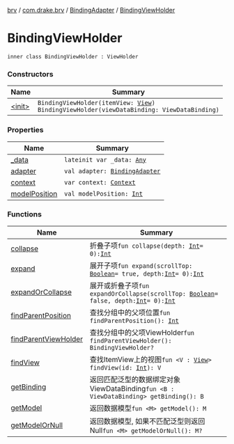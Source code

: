 [brv](../../../index.md) / [com.drake.brv](../../index.md) / [BindingAdapter](../index.md) / [BindingViewHolder](./index.md)

# BindingViewHolder

`inner class BindingViewHolder : ViewHolder`

### Constructors

| Name | Summary |
|---|---|
| [&lt;init&gt;](-init-.md) | `BindingViewHolder(itemView: `[`View`](https://developer.android.com/reference/android/view/View.html)`)`<br>`BindingViewHolder(viewDataBinding: ViewDataBinding)` |

### Properties

| Name | Summary |
|---|---|
| [_data](_data.md) | `lateinit var _data: `[`Any`](https://kotlinlang.org/api/latest/jvm/stdlib/kotlin/-any/index.html) |
| [adapter](adapter.md) | `val adapter: `[`BindingAdapter`](../index.md) |
| [context](context.md) | `var context: `[`Context`](https://developer.android.com/reference/android/content/Context.html) |
| [modelPosition](model-position.md) | `val modelPosition: `[`Int`](https://kotlinlang.org/api/latest/jvm/stdlib/kotlin/-int/index.html) |

### Functions

| Name | Summary |
|---|---|
| [collapse](collapse.md) | 折叠子项`fun collapse(depth: `[`Int`](https://kotlinlang.org/api/latest/jvm/stdlib/kotlin/-int/index.html)` = 0): `[`Int`](https://kotlinlang.org/api/latest/jvm/stdlib/kotlin/-int/index.html) |
| [expand](expand.md) | 展开子项`fun expand(scrollTop: `[`Boolean`](https://kotlinlang.org/api/latest/jvm/stdlib/kotlin/-boolean/index.html)` = true, depth: `[`Int`](https://kotlinlang.org/api/latest/jvm/stdlib/kotlin/-int/index.html)` = 0): `[`Int`](https://kotlinlang.org/api/latest/jvm/stdlib/kotlin/-int/index.html) |
| [expandOrCollapse](expand-or-collapse.md) | 展开或折叠子项`fun expandOrCollapse(scrollTop: `[`Boolean`](https://kotlinlang.org/api/latest/jvm/stdlib/kotlin/-boolean/index.html)` = false, depth: `[`Int`](https://kotlinlang.org/api/latest/jvm/stdlib/kotlin/-int/index.html)` = 0): `[`Int`](https://kotlinlang.org/api/latest/jvm/stdlib/kotlin/-int/index.html) |
| [findParentPosition](find-parent-position.md) | 查找分组中的父项位置`fun findParentPosition(): `[`Int`](https://kotlinlang.org/api/latest/jvm/stdlib/kotlin/-int/index.html) |
| [findParentViewHolder](find-parent-view-holder.md) | 查找分组中的父项ViewHolder`fun findParentViewHolder(): BindingViewHolder?` |
| [findView](find-view.md) | 查找ItemView上的视图`fun <V : `[`View`](https://developer.android.com/reference/android/view/View.html)`> findView(id: `[`Int`](https://kotlinlang.org/api/latest/jvm/stdlib/kotlin/-int/index.html)`): V` |
| [getBinding](get-binding.md) | 返回匹配泛型的数据绑定对象ViewDataBinding`fun <B : ViewDataBinding> getBinding(): B` |
| [getModel](get-model.md) | 返回数据模型`fun <M> getModel(): M` |
| [getModelOrNull](get-model-or-null.md) | 返回数据模型, 如果不匹配泛型则返回Null`fun <M> getModelOrNull(): M?` |
